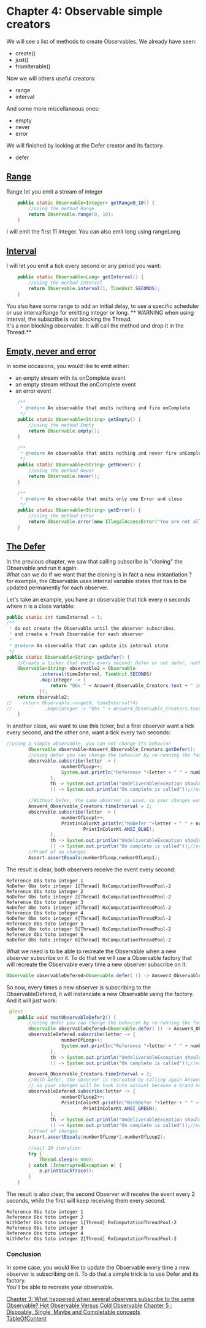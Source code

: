 # Chapter 4: Observable simple creators

We will see a list of methods to create Observables. We already have
seen:
- create()
- just()
- fromIterable()

Now we will others useful creators:
- range
- interval

And some more miscellaneous ones:
- empty
- never
- error

We will finished by looking at the Defer creator and its factory.
- defer


## [Range]

Range let you emit a stream of integer

```java
    public static Observable<Integer> getRange0_10() {
        //using the method Range
        return Observable.range(0, 10);
    }
```

I will emit the first 11 integer. You can also emit long using rangeLong

## [Interval]

I will let you emit a tick every second or any period you want:

```java
    public static Observable<Long> getInterval() {
        //using the method Interval
        return Observable.interval(1, TimeUnit.SECONDS);
    }
```

You also have some range to add an initial delay, to use a specific
scheduler or use intervalRange for emitting integer or long.
** WARNING when using interval, the subscribe is not blocking the Thread.  
 It's a non blocking observable. It will call the method and drop it in the Thread.**


## [Empty, never and error]

In some occasions, you would like to emit either:
- an empty stream with its onComplete event
- an empty stream without the onComplete event
- an error event


```java
    /**
     * @return An observable that emits nothing and fire onComplete
     */
    public static Observable<String> getEmpty() {
        //using the method Empty
        return Observable.empty();
    }

    /**
     * @return An observable that emits nothing and never fire onComplete
     */
    public static Observable<String> getNever() {
        //using the method Never
        return Observable.never();
    }

    /**
     * @return An observable that emits only one Error and close
     */
    public static Observable<String> getError() {
        //using the method Error
        return Observable.error(new IllegalAccessError("You are not allowed"));
    }
```

## [The Defer]

In the previous chapter, we saw that calling subscribe is "cloning" the
Observable and run it again.  
What can we do if we want that the cloning
is in fact a new instantiation ? for example, the Observable uses
internal variable states that has to be updated permanently for each
observer.

Let's take an example, you have an observable that tick every n seconds where n is a class variable:
```java
public static int timeInterval = 1;
/**
 * do not create the Observable until the observer subscribes,
 * and create a fresh Observable for each observer
 *
 * @return An observable that can update its internal state
 */
public static Observable<String> getDefer() {
    //Create a ticker that emits every second: Defer or not defer, nothing changes
    Observable<String> observable2 = Observable
            .interval(timeInterval, TimeUnit.SECONDS)
            .map(integer -> {
                return "Obs " + Answer4_Observable_Creators.text + " integer";
            });
    return observable2;
//    return Observable.range(0, timeInterval*4)
//            .map(integer -> "Obs " + Answer4_Observable_Creators.text + " integer");
    }
```
In another class, we want to use this ticker, but a first observer want a tick every second, and the other one, want a tick every two seconds:
```java
//using a simple observable, you can not change its behavior
        Observable observable=Answer4_Observable_Creators.getDefer();
        //using defer you can change the behavior by re-running the factory when each observer subscribe to it
        observable.subscribe(letter -> {
                    numberOfLoop++;
                    System.out.println("Reference "+letter + " " + numberOfLoop);
                },
                th -> System.out.println("UndeliverableException should be received"),//not called
                () -> System.out.println("On complete is called"));//not called

        //Without Defer, the same observer is used, so your changes won't be took into account
        Answer4_Observable_Creators.timeInterval = 2;
        observable.subscribe(letter -> {
                    numberOfLoop1++;
                    PrintInColorKt.println("NoDefer "+letter + " " + numberOfLoop1+ "[Thread] " + Thread.currentThread().getName(),
                            PrintInColorKt.ANSI_BLUE);
                },
                th -> System.out.println("UndeliverableException should be received"),//not called
                () -> System.out.println("On complete is called"));//not called
        //Proof of no changes
        Assert.assertEquals(numberOfLoop,numberOfLoop1);
```
The result is clear, both observers receive the event every second:

```textmate
Reference Obs toto integer 1
NoDefer Obs toto integer 1[Thread] RxComputationThreadPool-2
Reference Obs toto integer 2
NoDefer Obs toto integer 2[Thread] RxComputationThreadPool-2
Reference Obs toto integer 3
NoDefer Obs toto integer 3[Thread] RxComputationThreadPool-2
Reference Obs toto integer 4
NoDefer Obs toto integer 4[Thread] RxComputationThreadPool-2
Reference Obs toto integer 5
NoDefer Obs toto integer 5[Thread] RxComputationThreadPool-2
Reference Obs toto integer 6
NoDefer Obs toto integer 6[Thread] RxComputationThreadPool-2
```
What we need is to be able to recreate the Observable when a new observer subscribe on it. To do that we will use a Observable factory that will recreate the Observable every time a new observer subscribe on it:
```java
Observable observableDefered=Observable.defer( () -> Answer4_Observable_Creators.getDefer()/* The factory of the Defer*/);
```
So now, every times a new observer is subscribing to the ObservableDefered, it will instanciate a new Observable using the factory.  
And it will just work:
```java
 @Test
    public void testObservableDefer2() {
        //using defer you can change the behavior by re-running the factory when each observer subscribe to it
        Observable observableDefered=Observable.defer( () -> Answer4_Observable_Creators.getDefer()/* The factory of the Defer*/);
        observableDefered.subscribe(letter -> {
                    numberOfLoop++;
                    System.out.println("Reference "+letter + " " + numberOfLoop);
                },
                th -> System.out.println("UndeliverableException should be received"),//not called
                () -> System.out.println("On complete is called"));//not called

        Answer4_Observable_Creators.timeInterval = 2;
        //With Defer, the observer is recreated by calling again Answer4_Observable_Creators.getDefer(),
        // so your changes will be took into account because a brand new Observable is created
        observableDefered.subscribe(letter -> {
                    numberOfLoop2++;
                    PrintInColorKt.println("WithDefer "+letter + " " + numberOfLoop2+ "[Thread] " + Thread.currentThread().getName(),
                            PrintInColorKt.ANSI_GREEN);
                },
                th -> System.out.println("UndeliverableException should be received"),//not called
                () -> System.out.println("On complete is called"));//not called
        //Proof of changes
        Assert.assertEquals(numberOfLoop*2,numberOfLoop2);

        //wait 10 iteration
        try {
            Thread.sleep(6_000);
        } catch (InterruptedException e) {
            e.printStackTrace();
        }
    }
```
The result is also clear, the second Observer will receive the event every 2 seconds, while the first will keep receiving them every second.
```textmate
Reference Obs toto integer 1
Reference Obs toto integer 2
WithDefer Obs toto integer 1[Thread] RxComputationThreadPool-2
Reference Obs toto integer 3
Reference Obs toto integer 4
WithDefer Obs toto integer 2[Thread] RxComputationThreadPool-2
```
### Conclusion
In some case, you would like to update the Observable every time a new observer is subscribing on it. To do that a simple trick is to use Defer and its factory.  
You'll be able to recreate your observable.


[Chapter 3: What happened when several observers subscribe to the same Observable? Hot Observable Versus Cold Observable](Doc3_SeveralSubscribing_ColdVsHot.md)
[Chapter 5 : Dispoable, Single, Maybe and Completable concepts](Doc5_SpeicifcObservables.md)  
[TableOfContent](index.md)

[Range]: #range
[Interval]: #interval
[Empty, never and error]: #empty-never-and-error
[The Defer]: #the-defer




